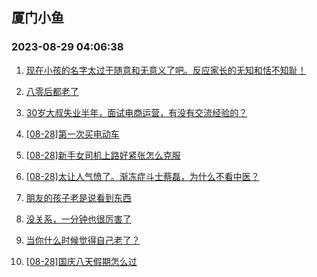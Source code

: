## 厦门小鱼 
### 2023-08-29 04:06:38

1. [现在小孩的名字太过于随意和无意义了吧。反应家长的无知和恬不知耻！](http://bbs.xmfish.com/read-htm-tid-18061714.html)

2. [八零后都老了](http://bbs.xmfish.com/read-htm-tid-18061700.html)

3. [30岁大叔失业半年，面试电商运营，有没有交流经验的？](http://bbs.xmfish.com/read-htm-tid-18061801.html)

4. [[08-28]第一次买电动车](http://bbs.xmfish.com/read-htm-tid-18061738.html)

5. [[08-28]新手女司机上路好紧张怎么克服](http://bbs.xmfish.com/read-htm-tid-18061928.html)

6. [[08-28]太让人气愤了。渐冻症斗士蔡磊，为什么不看中医？](http://bbs.xmfish.com/read-htm-tid-18061703.html)

7. [朋友的孩子老是说看到东西](http://bbs.xmfish.com/read-htm-tid-18062013.html)

8. [没关系，一分钟也很厉害了](http://bbs.xmfish.com/read-htm-tid-18061907.html)

9. [当你什么时候觉得自己老了？](http://bbs.xmfish.com/read-htm-tid-18061848.html)

10. [[08-28]国庆八天假期怎么过](http://bbs.xmfish.com/read-htm-tid-18061849.html)

